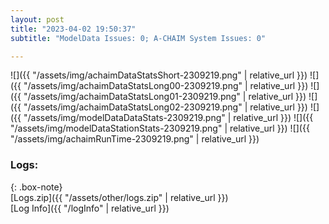 ```yaml
---
layout: post
title: "2023-04-02 19:50:37"
subtitle: "ModelData Issues: 0; A-CHAIM System Issues: 0"

---
```


![]({{ "/assets/img/achaimDataStatsShort-2309219.png" | relative_url }})
![]({{ "/assets/img/achaimDataStatsLong00-2309219.png" | relative_url }})
![]({{ "/assets/img/achaimDataStatsLong01-2309219.png" | relative_url }})
![]({{ "/assets/img/achaimDataStatsLong02-2309219.png" | relative_url }})
![]({{ "/assets/img/modelDataDataStats-2309219.png" | relative_url }})
![]({{ "/assets/img/modelDataStationStats-2309219.png" | relative_url }})
![]({{ "/assets/img/achaimRunTime-2309219.png" | relative_url }})





### Logs:  
  
{: .box-note}  
[Logs.zip]({{ "/assets/other/logs.zip" | relative_url }})  
[Log Info]({{ "/logInfo" | relative_url }})  
